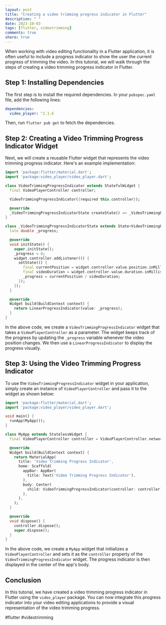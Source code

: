 ```yaml
---
layout: post
title: "Creating a video trimming progress indicator in Flutter"
description: " "
date: 2023-10-03
tags: [flutter, videotrimming]
comments: true
share: true
---
```


When working with video editing functionality in a Flutter application, it is often useful to include a progress indicator to show the user the current progress of trimming the video. In this tutorial, we will walk through the steps of creating a video trimming progress indicator in Flutter.

## Step 1: Installing Dependencies

The first step is to install the required dependencies. In your `pubspec.yaml` file, add the following lines:

```yaml
dependencies:
  video_player: ^2.1.6
```

Then, run `flutter pub get` to fetch the dependencies.

## Step 2: Creating a Video Trimming Progress Indicator Widget

Next, we will create a reusable Flutter widget that represents the video trimming progress indicator. Here's an example implementation:

```dart
import 'package:flutter/material.dart';
import 'package:video_player/video_player.dart';

class VideoTrimmingProgressIndicator extends StatefulWidget {
  final VideoPlayerController controller;

  VideoTrimmingProgressIndicator({required this.controller});

  @override
  _VideoTrimmingProgressIndicatorState createState() => _VideoTrimmingProgressIndicatorState();
}

class _VideoTrimmingProgressIndicatorState extends State<VideoTrimmingProgressIndicator> {
  late double _progress;

  @override
  void initState() {
    super.initState();
    _progress = 0;
    widget.controller.addListener(() {
      setState(() {
        final currentPosition = widget.controller.value.position.inMilliseconds;
        final videoDuration = widget.controller.value.duration.inMilliseconds;
        _progress = currentPosition / videoDuration;
      });
    });
  }

  @override
  Widget build(BuildContext context) {
    return LinearProgressIndicator(value: _progress);
  }
}
```

In the above code, we create a `VideoTrimmingProgressIndicator` widget that takes a `VideoPlayerController` as a parameter. The widget keeps track of the progress by updating the `_progress` variable whenever the video position changes. We then use a `LinearProgressIndicator` to display the progress visually.

## Step 3: Using the Video Trimming Progress Indicator

To use the `VideoTrimmingProgressIndicator` widget in your application, simply create an instance of `VideoPlayerController` and pass it to the widget as shown below:

```dart
import 'package:flutter/material.dart';
import 'package:video_player/video_player.dart';

void main() {
  runApp(MyApp());
}

class MyApp extends StatelessWidget {
  final VideoPlayerController controller = VideoPlayerController.network('https://example.com/video.mp4');

  @override
  Widget build(BuildContext context) {
    return MaterialApp(
      title: 'Video Trimming Progress Indicator',
      home: Scaffold(
        appBar: AppBar(
          title: Text('Video Trimming Progress Indicator'),
        ),
        body: Center(
          child: VideoTrimmingProgressIndicator(controller: controller),
        ),
      ),
    );
  }

  @override
  void dispose() {
    controller.dispose();
    super.dispose();
  }
}
```

In the above code, we create a `MyApp` widget that initializes a `VideoPlayerController` and sets it as the `controller` property of the `VideoTrimmingProgressIndicator` widget. The progress indicator is then displayed in the center of the app's body.

## Conclusion

In this tutorial, we have created a video trimming progress indicator in Flutter using the `video_player` package. You can now integrate this progress indicator into your video editing applications to provide a visual representation of the video trimming progress.

#flutter #videotrimming